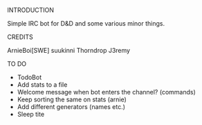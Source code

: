 INTRODUCTION

Simple IRC bot for D&D and some various minor things.

CREDITS

ArnieBoi[SWE]
suukinni
Thorndrop
J3remy


TO DO

* TodoBot
* Add stats to a file
* Welcome message when bot enters the channel? (commands)
* Keep sorting the same on stats (arnie)
* Add different generators (names etc.)
* Sleep tite
